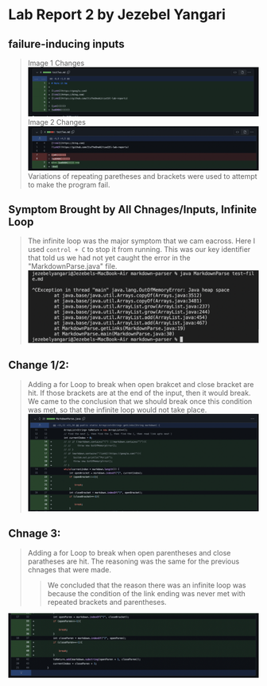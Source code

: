 # Lab Report 2 by Jezebel Yangari

## failure-inducing inputs
>Image 1 Changes
![Image](full_lab2_4.png)
>Image 2 Changes
![Image](full_lab2_3.png)
>Variations of repeating paretheses and brackets were used to attempt to make the program fail.

## Symptom Brought by All Chnages/Inputs, Infinite Loop
> The infinite loop was the major symptom that we cam eacross. Here I used `control + C` to stop it from running. This was our key identifier that told us we had not yet caught the error in the "MarkdownParse.java" file.
![Image](lab2_infiniteloop.png)

## Change 1/2: 
> Adding a for Loop to break when open brakcet and close bracket are hit.
> If those brackets are at the end of the input, then it would break.
> We came to the conclusion that we should break once this condition was met, so that the infinite loop would not take place. 
![Image](full_lab2_1.png)

## Chnage 3:
> Adding a for Loop to break when open parentheses and close paratheses are hit.
> The reasoning was the same for the previous chnages that were made.
> > We concluded that the reason there was an infinite loop was because the condition of the link ending was never met with repeated brackets and parentheses. 

![Image](full_lab2_2.png)





